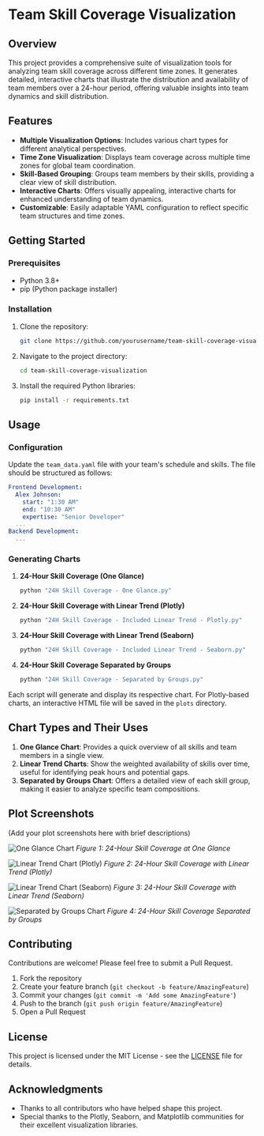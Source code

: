 # Team Skill Coverage Visualization

## Overview

This project provides a comprehensive suite of visualization tools for analyzing team skill coverage across different time zones. It generates detailed, interactive charts that illustrate the distribution and availability of team members over a 24-hour period, offering valuable insights into team dynamics and skill distribution.

## Features

- **Multiple Visualization Options**: Includes various chart types for different analytical perspectives.
- **Time Zone Visualization**: Displays team coverage across multiple time zones for global team coordination.
- **Skill-Based Grouping**: Groups team members by their skills, providing a clear view of skill distribution.
- **Interactive Charts**: Offers visually appealing, interactive charts for enhanced understanding of team dynamics.
- **Customizable**: Easily adaptable YAML configuration to reflect specific team structures and time zones.

## Getting Started

### Prerequisites

- Python 3.8+
- pip (Python package installer)

### Installation

1. Clone the repository:
   ```bash
   git clone https://github.com/yourusername/team-skill-coverage-visualization.git
   ```

2. Navigate to the project directory:
   ```bash
   cd team-skill-coverage-visualization
   ```

3. Install the required Python libraries:
   ```bash
   pip install -r requirements.txt
   ```

## Usage

### Configuration

Update the `team_data.yaml` file with your team's schedule and skills. The file should be structured as follows:

```yaml
Frontend Development:
  Alex Johnson:
    start: "1:30 AM"
    end: "10:30 AM"
    expertise: "Senior Developer"
  ...
Backend Development:
  ...
```

### Generating Charts

1. **24-Hour Skill Coverage (One Glance)**
   ```bash
   python "24H Skill Coverage - One Glance.py"
   ```

2. **24-Hour Skill Coverage with Linear Trend (Plotly)**
   ```bash
   python "24H Skill Coverage - Included Linear Trend - Plotly.py"
   ```

3. **24-Hour Skill Coverage with Linear Trend (Seaborn)**
   ```bash
   python "24H Skill Coverage - Included Linear Trend - Seaborn.py"
   ```

4. **24-Hour Skill Coverage Separated by Groups**
   ```bash
   python "24H Skill Coverage - Separated by Groups.py"
   ```

Each script will generate and display its respective chart. For Plotly-based charts, an interactive HTML file will be saved in the `plots` directory.

## Chart Types and Their Uses

1. **One Glance Chart**: Provides a quick overview of all skills and team members in a single view.
2. **Linear Trend Charts**: Show the weighted availability of skills over time, useful for identifying peak hours and potential gaps.
3. **Separated by Groups Chart**: Offers a detailed view of each skill group, making it easier to analyze specific team compositions.

## Plot Screenshots

(Add your plot screenshots here with brief descriptions)

![One Glance Chart](plots/one_glance_chart.png)
*Figure 1: 24-Hour Skill Coverage at One Glance*

![Linear Trend Chart (Plotly)](plots/linear_trend_plotly.png)
*Figure 2: 24-Hour Skill Coverage with Linear Trend (Plotly)*

![Linear Trend Chart (Seaborn)](plots/linear_trend_seaborn.png)
*Figure 3: 24-Hour Skill Coverage with Linear Trend (Seaborn)*

![Separated by Groups Chart](plots/separated_by_groups.png)
*Figure 4: 24-Hour Skill Coverage Separated by Groups*

## Contributing

Contributions are welcome! Please feel free to submit a Pull Request.

1. Fork the repository
2. Create your feature branch (`git checkout -b feature/AmazingFeature`)
3. Commit your changes (`git commit -m 'Add some AmazingFeature'`)
4. Push to the branch (`git push origin feature/AmazingFeature`)
5. Open a Pull Request

## License

This project is licensed under the MIT License - see the [LICENSE](LICENSE) file for details.

## Acknowledgments

- Thanks to all contributors who have helped shape this project.
- Special thanks to the Plotly, Seaborn, and Matplotlib communities for their excellent visualization libraries.
```
